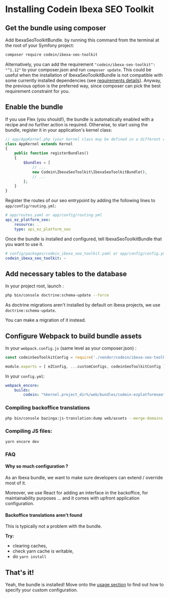 # Installing Codein Ibexa SEO Toolkit

## Get the bundle using composer

Add IbexaSeoToolkitBundle. by running this command from the terminal at the root of
your Symfony project:

```bash
composer require codein/ibexa-seo-toolkit
```

Alternatively, you can add the requirement `"codein/ibexa-seo-toolkit": "^1.12"` to your composer.json and run `composer update`.
This could be useful when the installation of IbexaSeoToolkitBundle is not compatible with some currently installed dependencies (see [requirements details][1]).
Anyway, the previous option is the preferred way, since composer can pick the best requirement constraint for you.

## Enable the bundle

If you use Flex (you should!), the bundle is automatically enabled with a recipe and no further action is required.
Otherwise, to start using the bundle, register it in your application's kernel class:

```php
// app/AppKernel.php (your kernel class may be defined in a different class/path)
class AppKernel extends Kernel
{
    public function registerBundles()
    {
        $bundles = [
            // ...
            new Codein\IbexaSeoToolkit\IbexaSeoToolkitBundle(),
            // ...
        ];
    }
}
```

Register the routes of our seo entrypoint by adding the following lines to ``app/config/routing.yml``:


```yaml
# app/routes.yaml or app/config/routing.yml
api_ez_platform_seo:
    resource: .
    type: api_ez_platform_seo
```

Once the bundle is installed and configured, tell
IbexaSeoToolkitBundle that you want to use it.

```yaml
# config/packages/codein_ibexa_seo_toolkit.yaml or app/config/config.yml
codein_ibexa_seo_toolkit: ~
```

## Add necessary tables to the database

In your project root, launch :
```bash
php bin/console doctrine:schema-update --force
```

As doctrine migrations aren't installed by default on Ibexa projects, we use `doctrine:schema-update`. 

You can make a migration of it instead.

## Configure Webpack to build bundle assets

In your `webpack.config.js` (same level as your composer.json) :
```js
const codeinSeoToolkitConfig = require('./vendor/codein/ibexa-seo-toolkit/bundle/Resources/encore/codein.config.js')(Encore);

module.exports = [ eZConfig, ...customConfigs, codeinSeoToolkitConfig ];
```

In your `config.yml`:
```yml
webpack_encore:
    builds:
        codein: "%kernel.project_dir%/web/bundles/codein-ezplatformseotoolkit"
```

### Compiling backoffice translations

```bash
php bin/console bazinga:js-translation:dump web/assets --merge-domains
```

### Compiling JS files: 
```
yarn encore dev
```


### FAQ

#### Why so much configuration ?

As an Ibexa bundle, we want to make sure developers can extend / override most of it. 

Moreover, we use React for adding an interface in the backoffice, for maintainability purposes ... and it comes with upfront application configuration. 

#### Backoffice translations aren't found

This is typically not a problem with the bundle. 

**Try:**
* clearing caches,
* check yarn cache is writable,
* do `yarn install`

## That's it!

Yeah, the bundle is installed! Move onto the [usage section](USAGE.md) to find out how to specify your custom configuration.

[1]: REQUIREMENTS.md

